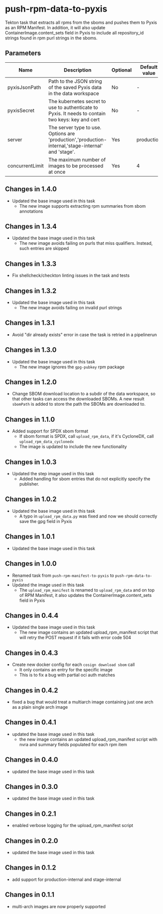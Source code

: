 # push-rpm-data-to-pyxis

Tekton task that extracts all rpms from the sboms and pushes them to Pyxis as an RPM Manifest.
In addition, it will also update ContainerImage.content_sets field in Pyxis to include
all repository_id strings found in rpm purl strings in the sboms.

## Parameters

| Name            | Description                                                                                         | Optional | Default value |
|-----------------|-----------------------------------------------------------------------------------------------------|----------|---------------|
| pyxisJsonPath   | Path to the JSON string of the saved Pyxis data in the data workspace                               | No       | -             |
| pyxisSecret     | The kubernetes secret to use to authenticate to Pyxis. It needs to contain two keys: key and cert   | No       | -             |
| server          | The server type to use. Options are 'production','production-internal,'stage-internal' and 'stage'. | Yes      | production    |
| concurrentLimit | The maximum number of images to be processed at once                                                | Yes      | 4             |

## Changes in 1.4.0
* Updated the base image used in this task
  * The new image supports extracting rpm summaries from sbom annotations

## Changes in 1.3.4
* Updated the base image used in this task
  * The new image avoids failing on purls that miss qualifiers. Instead, such entries are skipped

## Changes in 1.3.3
* Fix shellcheck/checkton linting issues in the task and tests

## Changes in 1.3.2
* Updated the base image used in this task
  * The new image avoids failing on invalid purl strings

## Changes in 1.3.1
* Avoid "dir already exists" error in case the task is retried in a pipelinerun

## Changes in 1.3.0
* Updated the base image used in this task
  * The new image ignores the `gpg-pubkey` rpm package

## Changes in 1.2.0
* Change SBOM download location to a subdir of the data workspace, so that other tasks can
  access the downloaded SBOMs. A new result `sbomPath` is added to store the path the SBOMs
  are downloaded to.

## Changes in 1.1.0
* Added support for SPDX sbom format
  * If sbom format is SPDX, call `upload_rpm_data`, if it's CycloneDX, call
    `upload_rpm_data_cyclonedx`
  * The image is updated to include the new functionality

## Changes in 1.0.3
* Updated the step image used in this task
  * Added handling for sbom entries that do not explicitly specify the publisher.

## Changes in 1.0.2
* Updated the base image used in this task
  * A typo in `upload_rpm_data.py` was fixed and now we should correctly save
    the gpg field in Pyxis

## Changes in 1.0.1
* Updated the base image used in this task

## Changes in 1.0.0
* Renamed task from `push-rpm-manifest-to-pyxis` to `push-rpm-data-to-pyxis`
* Updated the image used in this task
  * The `upload_rpm_manifest` is renamed to `upload_rpm_data` and on top of RPM Manifest,
    it also updates the ContainerImage.content_sets field in Pyxis

## Changes in 0.4.4
* Updated the base image used in this task
  * The new image contains an updated upload_rpm_manifest script that will retry the POST
    request if it fails with error code 504

## Changes in 0.4.3
* Create new docker config for each `cosign download sbom` call
  * It only contains an entry for the specific image
  * This is to fix a bug with partial oci auth matches

## Changes in 0.4.2
* fixed a bug that would treat a multiarch image containing just one arch as a plain single arch image

## Changes in 0.4.1
* updated the base image used in this task
  * the new image contains an updated upload_rpm_manifest script with nvra and summary
    fields populated for each rpm item

## Changes in 0.4.0
* updated the base image used in this task

## Changes in 0.3.0
* updated the base image used in this task

## Changes in 0.2.1
* enabled verbose logging for the upload_rpm_manifest script

## Changes in 0.2.0
* updated the base image used in this task

## Changes in 0.1.2
* add support for production-internal and stage-internal

## Changes in 0.1.1
* multi-arch images are now properly supported
